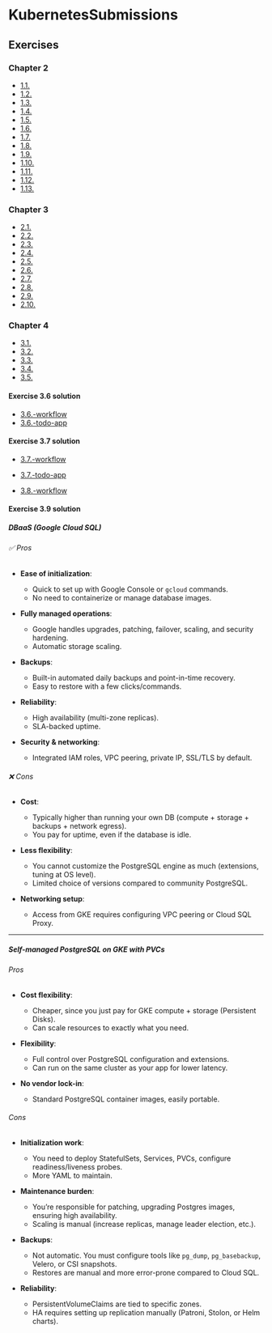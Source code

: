# KubernetesSubmissions

## Exercises

### Chapter 2

- [1.1.](https://github.com/Wilky2/KubernetesSubmissions/tree/1.1/log-output-app)
- [1.2.](https://github.com/Wilky2/KubernetesSubmissions/tree/1.2/todo-app-web-server)
- [1.3.](https://github.com/Wilky2/KubernetesSubmissions/tree/1.3/log-output-app)
- [1.4.](https://github.com/Wilky2/KubernetesSubmissions/tree/1.4/todo-app-web-server)
- [1.5.](https://github.com/Wilky2/KubernetesSubmissions/tree/1.5/todo-app-web-server)
- [1.6.](https://github.com/Wilky2/KubernetesSubmissions/tree/1.6/todo-app-web-server)
- [1.7.](https://github.com/Wilky2/KubernetesSubmissions/tree/1.7/log-output-app)
- [1.8.](https://github.com/Wilky2/KubernetesSubmissions/tree/1.8/todo-app-web-server)
- [1.9.](https://github.com/Wilky2/KubernetesSubmissions/tree/1.9/ping-pong-app)
- [1.10.](https://github.com/Wilky2/KubernetesSubmissions/tree/1.10/logoutput)
- [1.11.](https://github.com/Wilky2/KubernetesSubmissions/tree/1.11/logoutput)
- [1.12.](https://github.com/Wilky2/KubernetesSubmissions/tree/1.12/todo-app-web-server)
- [1.13.](https://github.com/Wilky2/KubernetesSubmissions/tree/1.13/todo-app-web-server)

### Chapter 3

- [2.1.](https://github.com/Wilky2/KubernetesSubmissions/tree/2.1/logoutput)
- [2.2.](https://github.com/Wilky2/KubernetesSubmissions/tree/2.2/todo-app)
- [2.3.](https://github.com/Wilky2/KubernetesSubmissions/tree/2.3/logoutput)
- [2.4.](https://github.com/Wilky2/KubernetesSubmissions/tree/2.4/todo-app)
- [2.5.](https://github.com/Wilky2/KubernetesSubmissions/tree/2.5/logoutput)
- [2.6.](https://github.com/Wilky2/KubernetesSubmissions/tree/2.6/todo-app)
- [2.7.](https://github.com/Wilky2/KubernetesSubmissions/tree/2.7/logoutput)
- [2.8.](https://github.com/Wilky2/KubernetesSubmissions/tree/2.8/todo-app)
- [2.9.](https://github.com/Wilky2/KubernetesSubmissions/tree/2.9/todo-app/todo-backend/manifests)
- [2.10.](https://github.com/Wilky2/KubernetesSubmissions/tree/2.10/todo-app/todo-backend)

### Chapter 4

- [3.1.](https://github.com/Wilky2/KubernetesSubmissions/tree/3.1/logoutput)
- [3.2.](https://github.com/Wilky2/KubernetesSubmissions/tree/3.2/logoutput)
- [3.3.](https://github.com/Wilky2/KubernetesSubmissions/tree/3.3/logoutput)
- [3.4.](https://github.com/Wilky2/KubernetesSubmissions/tree/3.4/logoutput)
- [3.5.](https://github.com/Wilky2/KubernetesSubmissions/tree/3.5/todo-app)
#### Exercise 3.6 solution
- [3.6.-workflow](https://github.com/Wilky2/KubernetesSubmissions/tree/3.6/.github/workflows)
- [3.6.-todo-app](https://github.com/Wilky2/KubernetesSubmissions/tree/3.6/todo-app)
#### Exercise 3.7 solution
- [3.7.-workflow](https://github.com/Wilky2/KubernetesSubmissions/tree/3.7/.github/workflows)
- [3.7.-todo-app](https://github.com/Wilky2/KubernetesSubmissions/tree/3.7/todo-app)

- [3.8.-workflow](https://github.com/Wilky2/KubernetesSubmissions/tree/3.8/.github/workflows)

#### Exercise 3.9 solution

##### **DBaaS (Google Cloud SQL)**

###### ✅ Pros

* **Ease of initialization**:

    * Quick to set up with Google Console or `gcloud` commands.
    * No need to containerize or manage database images.

* **Fully managed operations**:

    * Google handles upgrades, patching, failover, scaling, and security hardening.
    * Automatic storage scaling.

* **Backups**:

    * Built-in automated daily backups and point-in-time recovery.
    * Easy to restore with a few clicks/commands.

* **Reliability**:

    * High availability (multi-zone replicas).
    * SLA-backed uptime.

* **Security & networking**:

    * Integrated IAM roles, VPC peering, private IP, SSL/TLS by default.

###### ❌ Cons

* **Cost**:

    * Typically higher than running your own DB (compute + storage + backups + network egress).
    * You pay for uptime, even if the database is idle.

* **Less flexibility**:

    * You cannot customize the PostgreSQL engine as much (extensions, tuning at OS level).
    * Limited choice of versions compared to community PostgreSQL.

* **Networking setup**:

    * Access from GKE requires configuring VPC peering or Cloud SQL Proxy.

---

##### **Self-managed PostgreSQL on GKE with PVCs**

###### Pros

* **Cost flexibility**:

    * Cheaper, since you just pay for GKE compute + storage (Persistent Disks).
    * Can scale resources to exactly what you need.

* **Flexibility**:

    * Full control over PostgreSQL configuration and extensions.
    * Can run on the same cluster as your app for lower latency.

* **No vendor lock-in**:

    * Standard PostgreSQL container images, easily portable.

###### Cons

* **Initialization work**:

    * You need to deploy StatefulSets, Services, PVCs, configure readiness/liveness probes.
    * More YAML to maintain.

* **Maintenance burden**:

    * You’re responsible for patching, upgrading Postgres images, ensuring high availability.
    * Scaling is manual (increase replicas, manage leader election, etc.).

* **Backups**:

    * Not automatic. You must configure tools like `pg_dump`, `pg_basebackup`, Velero, or CSI snapshots.
    * Restores are manual and more error-prone compared to Cloud SQL.

* **Reliability**:

    * PersistentVolumeClaims are tied to specific zones.
    * HA requires setting up replication manually (Patroni, Stolon, or Helm charts).